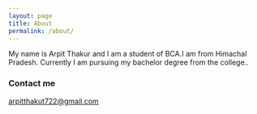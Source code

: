 ```yaml
---
layout: page
title: About
permalink: /about/
---
```


 My name is Arpit Thakur and I am a student of BCA.I am from Himachal Pradesh. Currently I am pursuing my bachelor degree from the college..





### Contact me
arpitthakut722@gmail.com